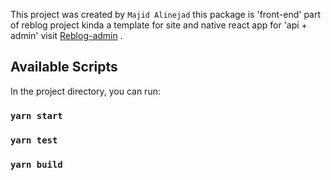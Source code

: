 This project was created by `Majid Alinejad`
this package is 'front-end' part of reblog project kinda a template for site and native react app
for 'api + admin' visit [Reblog-admin](https://github.com/MajidAlinejad/reblog-front) .


## Available Scripts

In the project directory, you can run:

### `yarn start`


### `yarn test`


### `yarn build`
